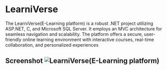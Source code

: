 # LearniVerse
The LearniVerse(E-Learning platform) is a robust .NET project utilizing ASP.NET, C, and Microsoft SQL Server. It employs an MVC architecture for seamless navigation and scalability. The platform offers a secure, user-friendly online learning environment with interactive courses, real-time collaboration, and personalized experiences


## Screenshot ![ LearniVerse(E-Learning platform)](https://github.com/RaihanRafi01/LearniVerse/blob/master/LearniVerse.jpg)


